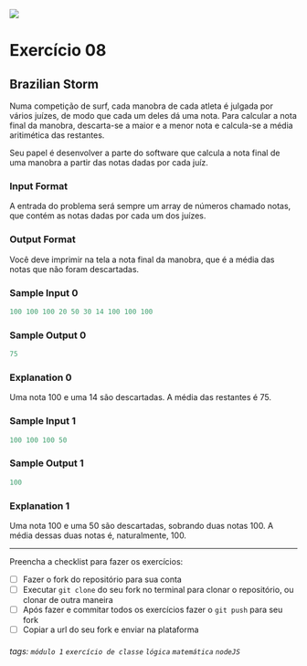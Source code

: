 ![](https://i.imgur.com/xG74tOh.png)

# Exercício 08

## Brazilian Storm

Numa competição de surf, cada manobra de cada atleta é julgada por vários juízes, de modo que cada um deles dá uma nota. Para calcular a nota final da manobra, descarta-se a maior e a menor nota e calcula-se a média aritimética das restantes.

Seu papel é desenvolver a parte do software que calcula a nota final de uma manobra a partir das notas dadas por cada juíz.
  
### Input Format

A entrada do problema será sempre um array de números chamado notas, que contém as notas dadas por cada um dos juízes.

### Output Format

Você deve imprimir na tela a nota final da manobra, que é a média das notas que não foram descartadas.

### Sample Input 0

```javascript
100 100 100 20 50 30 14 100 100 100
```
### Sample Output 0

```javascript
75
```
### Explanation 0

Uma nota 100 e uma 14 são descartadas. A média das restantes é 75.

### Sample Input 1

```javascript
100 100 100 50
```
### Sample Output 1

```javascript
100
```
### Explanation 1

Uma nota 100 e uma 50 são descartadas, sobrando duas notas 100. A média dessas duas notas é, naturalmente, 100.

---

Preencha a checklist para fazer os exercícios:

-   [ ] Fazer o fork do repositório para sua conta
-   [ ] Executar `git clone` do seu fork no terminal para clonar o repositório, ou clonar de outra maneira
-   [ ] Após fazer e commitar todos os exercícios fazer o `git push` para seu fork
-   [ ] Copiar a url do seu fork e enviar na plataforma

###### tags: `módulo 1` `exercício de classe` `lógica` `matemática` `nodeJS`
